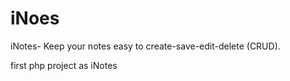 # iNoes


iNotes- Keep your notes easy to create-save-edit-delete (CRUD).

first php project as iNotes 

